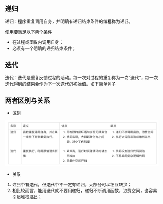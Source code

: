 ## 递归

递归：程序重复调用自身，并明确有递归结束条件的编程称为递归。

使用要满足以下两个条件：

* 在过程或函数内调用自身；
* 必须有一个明确的递归结束条件；
  
## 迭代

迭代：迭代是重复反馈过程的活动。每一次对过程的重复称为一次“迭代”，每一次迭代得到的结果会作为下一次迭代的初始值。如下简单例子

## 两者区别与关系

* 区别

![递归迭代区别](./递归迭代区别.png)

* 关系

1. 递归中有迭代，但迭代中不一定有递归，大部分可以相互转换；
2. 相比较而言，能用迭代就不要用递归，递归不断调用函数，浪费空间，也容易引起堆栈溢出；
